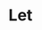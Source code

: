 ---
ee_id: '4480'
site: '1'
type: '2'
url: 2019-036-let
title: Let
year: '2019'
display_year: '2019'
medium: Illuminated Window Displays, napkins
dims: Variable
pitch: 'Some napkins from the local scene placed into a backlit “to let” signage. '
ps: ''
live_url: ''
related: ''
youtube: ''
related_code: ''
imgs: firstsite-2019-05-db-da--9oP0.jpg,firstsite-2019-05-db-da--7aAs.jpg
subheading: ''
download: ''
add_credit: ''
commission: ''
layout: things-i-made
---
